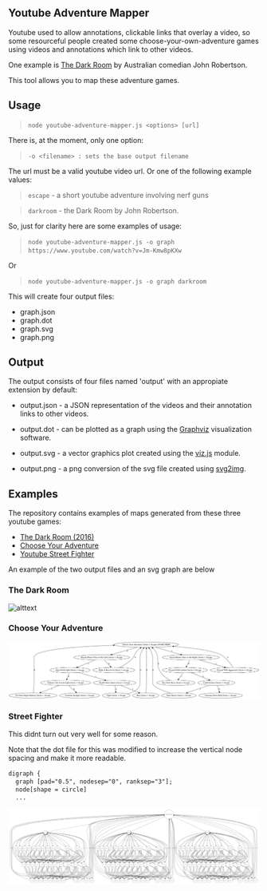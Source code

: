 ## Youtube Adventure Mapper

Youtube used to allow annotations, clickable links that overlay a video, so some resourceful people created some choose-your-own-adventure games using videos and annotations which link to other videos.

One example is [The Dark Room](https://www.youtube.com/watch?v=OqozGZXYb1Y) by Australian comedian John Robertson.

This tool allows you to map these adventure games.

## Usage

> `node youtube-adventure-mapper.js <options> [url]`

There is, at the moment, only one option:

> `-o <filename> : sets the base output filename`

The url must be a valid youtube video url. Or one of the following example values:

> `escape` - a short youtube adventure involving nerf guns

> `darkroom` - the Dark Room by John Robertson.

So, just for clarity here are some examples of usage:

> `node youtube-adventure-mapper.js -o graph https://www.youtube.com/watch?v=Jm-Kmw8pKXw`

Or

> `node youtube-adventure-mapper.js -o graph darkroom`

This will create four output files:

- graph.json
- graph.dot
- graph.svg
- graph.png

## Output

The output consists of four files named 'output' with an appropiate extension by default:

- output.json - a JSON representation of the videos and their annotation links to other videos.

- output.dot - can be plotted as a graph using the [Graphviz](https://www.graphviz.org/) visualization software.

- output.svg - a vector graphics plot created using the [viz.js](https://www.npmjs.com/package/viz.js) module.

- output.png - a png conversion of the svg file created using [svg2img](https://www.npmjs.com/package/svg2img).

## Examples

The repository contains examples of maps generated from these three youtube games:

- [The Dark Room (2016)](https://www.youtube.com/watch?v=Jm-Kmw8pKXw)
- [Choose Your Adventure](https://www.youtube.com/watch?v=OqozGZXYb1Y)
- [Youtube Street Fighter](https://wwhttps://www.youtube.com/watch?v=LPQ1XrllZmA)

An example of the two output files and an svg graph are below

### The Dark Room

![alttext](darkroom.svg)

### Choose Your Adventure

![alttext](choose_your_adventure.svg)

### Street Fighter

This didnt turn out very well for some reason.

Note that the dot file for this was modified to increase the vertical node spacing and make it more readable.

```
digraph {
  graph [pad="0.5", nodesep="0", ranksep="3"];
  node[shape = circle]
  ...
```

![alttext](street-fighter.svg)
